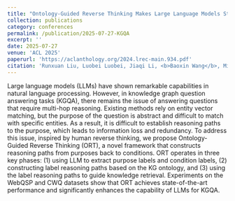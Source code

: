 ```yaml
---
title: "Ontology-Guided Reverse Thinking Makes Large Language Models Stronger on Knowledge Graph Question Answering"
collection: publications
category: conferences
permalink: /publication/2025-07-27-KGQA
excerpt: ''
date: 2025-07-27
venue: 'ACL 2025'
paperurl: 'https://aclanthology.org/2024.lrec-main.934.pdf'
citation: 'Runxuan Liu, Luobei Luobei, Jiaqi Li, <b>Baoxin Wang</b>, Ming Liu, Dayong Wu, Shijin Wang, and Bing Qin. 2025. In Proceedings of the 63rd Annual Meeting of the Association for Computational Linguistics (<b>ACL 2025</b>).'
---
```


Large language models (LLMs) have shown remarkable capabilities in natural language processing. However, in knowledge graph question answering tasks (KGQA), there remains the issue of answering questions that require multi-hop reasoning. Existing methods rely on entity vector matching, but the purpose of the question is abstract and difficult to match with specific entities. As a result, it is difficult to establish reasoning paths to the purpose, which leads to information loss and redundancy. To address this issue, inspired by human reverse thinking, we propose Ontology-Guided Reverse Thinking (ORT), a novel framework that constructs reasoning paths from purposes back to conditions. ORT operates in three key phases: (1) using LLM to extract purpose labels and condition labels, (2) constructing label reasoning paths based on the KG ontology, and (3) using the label reasoning paths to guide knowledge retrieval. Experiments on the WebQSP and CWQ datasets show that ORT achieves state-of-the-art performance and significantly enhances the capability of LLMs for KGQA.
